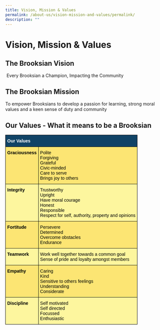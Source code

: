 ```yaml
---
title: Vision, Mission & Values
permalink: /about-us/vision-mission-and-values/permalink/
description: ""
---
```

Vision, Mission & Values
========================

The Brooksian Vision
--------------------

 Every Brooksian a Champion, Impacting the Community

The Brooksian Mission
---------------------

To empower Brooksians to develop a passion for learning, strong moral values and a keen sense of duty and community

Our Values - What it means to be a Brooksian 
---------------------------------------------

<style type="text/css">
.tg  {border-collapse:collapse;border-spacing:0;}
.tg td{border-color:black;border-style:solid;border-width:1px;font-family:Arial, sans-serif;font-size:14px;
  overflow:hidden;padding:10px 5px;word-break:normal;}
.tg th{border-color:black;border-style:solid;border-width:1px;font-family:Arial, sans-serif;font-size:14px;
  font-weight:normal;overflow:hidden;padding:10px 5px;word-break:normal;}
.tg .tg-auud{background-color:#FDF69E;color:#505050;text-align:left;vertical-align:top}
.tg .tg-1z39{background-color:#FCE573;color:#505050;font-weight:bold;text-align:left;vertical-align:top}
.tg .tg-un07{background-color:#104366;color:#FFF;font-weight:bold;text-align:left;vertical-align:top}
.tg .tg-hoi2{background-color:#FCE573;color:#505050;text-align:left;vertical-align:top}
.tg .tg-9jjg{background-color:#FDF69E;color:#505050;font-weight:bold;text-align:left;vertical-align:top}
</style>
<table class="tg">
<thead>
  <tr>
    <th class="tg-un07" colspan="2"><span style="color:#FFF">Our Values</span></th>
  </tr>
</thead>
<tbody>
  <tr>
    <td class="tg-1z39"><span style="color:#000">Graciousness</span></td>
    <td class="tg-hoi2"><span style="color:#000">Polite</span><br><span style="color:#000">Forgiving</span><br><span style="color:#000">Grateful</span><br><span style="color:#000">Civic-minded</span><br><span style="color:#000">Care to serve</span><br><span style="color:#000">Brings joy to others</span></td>
  </tr>
  <tr>
    <td class="tg-9jjg"><span style="color:#000">Integrity</span></td>
    <td class="tg-auud"><span style="color:#000">Trustworthy</span><br><span style="color:#000">Upright</span><br><span style="color:#000">Have moral courage</span><br><span style="color:#000">Honest</span><br><span style="color:#000">Responsible</span><br><span style="color:#000">Respect for self, authority, property and opinions</span></td>
  </tr>
  <tr>
    <td class="tg-1z39"><span style="color:#000">Fortitude</span></td>
    <td class="tg-hoi2"><span style="color:#000">Persevere</span><br><span style="color:#000">Determined</span><br><span style="color:#000">Overcome obstacles</span><br><span style="color:#000">Endurance</span></td>
  </tr>
  <tr>
    <td class="tg-9jjg"><span style="color:#000">Teamwork</span></td>
    <td class="tg-auud"><span style="color:#000">Work well together towards a common goal</span><br><span style="color:#000">Sense of pride and loyalty amongst members</span></td>
  </tr>
  <tr>
    <td class="tg-1z39"><span style="color:#000">Empathy</span></td>
    <td class="tg-hoi2"><span style="color:#000">Caring</span><br><span style="color:#000">Kind</span><br><span style="color:#000">Sensitive to others feelings</span><br><span style="color:#000">Understanding</span><br><span style="color:#000">Considerate</span></td>
  </tr>
  <tr>
    <td class="tg-9jjg"><span style="color:#000">Discipline</span></td>
    <td class="tg-auud"><span style="color:#000">Self motivated</span><br><span style="color:#000">Self directed</span><br><span style="color:#000">Focussed</span><br><span style="color:#000">Enthusiastic</span></td>
  </tr>
</tbody>
</table>